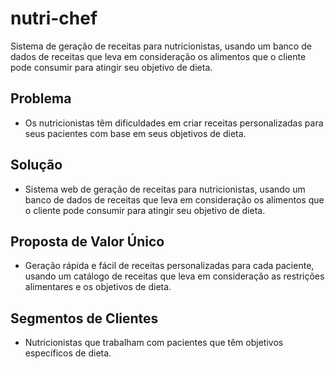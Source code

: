# nutri-chef
Sistema de geração de receitas para nutricionistas, usando um banco de dados de receitas que leva em consideração os alimentos que o cliente pode consumir para atingir seu objetivo de dieta.

## Problema

- Os nutricionistas têm dificuldades em criar receitas personalizadas para seus pacientes com base em seus objetivos de dieta.

## Solução

- Sistema web de geração de receitas para nutricionistas, usando um banco de dados de receitas que leva em consideração os alimentos que o cliente pode consumir para atingir seu objetivo de dieta.

## Proposta de Valor Único

- Geração rápida e fácil de receitas personalizadas para cada paciente, usando um catálogo de receitas que leva em consideração as restrições alimentares e os objetivos de dieta.

## Segmentos de Clientes

- Nutricionistas que trabalham com pacientes que têm objetivos específicos de dieta.
